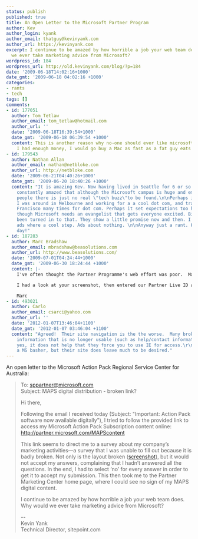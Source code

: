 ```yaml
---
status: publish
published: true
title: An Open Letter to the Microsoft Partner Program
author: Kev
author_login: kyank
author_email: thatguy@kevinyank.com
author_url: https://kevinyank.com
excerpt: I continue to be amazed by how horrible a job your web team does. Why would
  we ever take marketing advice from Microsoft?
wordpress_id: 184
wordpress_url: http://old.kevinyank.com/blog/?p=184
date: '2009-06-18T14:02:16+1000'
date_gmt: '2009-06-18 04:02:16 +1000'
categories:
- rants
- tech
tags: []
comments:
- id: 177051
  author: Tom Tetlaw
  author_email: tom_tetlaw@hotmail.com
  author_url: ''
  date: '2009-06-18T16:39:54+1000'
  date_gmt: '2009-06-18 06:39:54 +1000'
  content: This is another reason why no-one should ever like microsoft, I mean, if
    I had enough money, I would go buy a Mac as fast as a fat guy eats a hamburger.
- id: 179543
  author: Nathan Allan
  author_email: nathan@netbloke.com
  author_url: http://netbloke.com
  date: '2009-06-21T04:40:26+1000'
  date_gmt: '2009-06-20 18:40:26 +1000'
  content: "It is amazing Kev. Now having lived in Seattle for 6 or so years I am
    constantly amazed that although the Microsoft campus is huge and employs so many
    people there is just no real \"tech buzz\"to be found.\n\nPerhaps it is because
    I was around in Melbourne and working for a a cool dot com, and traveled to San
    Francisco many times for dot com. Perhaps it set expectations too high.\n\nSeriously
    though Microsoft needs an evangelist that gets everyone excited. Bill could have
    been turned in to that. They show a little promise now and then. I think the Seinfeld
    ads where a cool step. Ads about nothing. \n\nAnyway just a rant. Have a nice
    day!"
- id: 187283
  author: Marc Bradshaw
  author_email: mbradshaw@beasolutions.com
  author_url: http://www.beasolutions.com/
  date: '2009-07-01T04:24:44+1000'
  date_gmt: '2009-06-30 18:24:44 +1000'
  content: |-
    I've often thought the Partner Programme's web effort was poor.  Many pages completely refuse Firefox saying I'm not using a supported browser.

    I had a look at your screenshot, then entered our Partner Live ID at the link to have a look in my browser (Firefox on Vista Business) and it's even more broken!  I didn't bother to try to fill it out.  How can you mess up a simple HTML table?! (I'll leave the question of whether it should even be a table aside)

    Marc
- id: 493021
  author: Carlo
  author_email: csarci@yahoo.com
  author_url: ''
  date: '2012-01-07T13:46:04+1100'
  date_gmt: '2012-01-07 03:46:04 +1100'
  content: "Agreed!  Their site navigation is the the worse.  Many broken links and
    information that is no longer usable (such as help/contact information).  And
    yes, it does not help that they force you to use IE for access.\r\n\r\nI am not
    a MS basher, but their site does leave much to be desired."
---
```

<p>An open letter to the Microsoft Action Pack Regional Service Center for Australia:</p>
<blockquote><p>
To: <a href="mailto:sppartner@microsoft.com">sppartner@microsoft.com</a><br />
Subject: MAPS digital distribution - broken link?</p>
<p>Hi there,</p>
<p>Following the email I received today (Subject: "Important: Action Pack software now available digitally"), I tried to follow the provided link to access my Microsoft Action Pack Subscription content online: <a href="http://partner.microsoft.com/MAPScontent">http://partner.microsoft.com/MAPScontent</a></p>
<p>This link seems to direct me to a survey about my company’s marketing activities—a survey that I was unable to fill out because it is badly broken. Not only is the layout broken (<a href="http://skitch.com/sentience/bwuw6/microsoft-partner-web-site-clusterfsck">screenshot</a>), but it would not accept my answers, complaining that I hadn’t answered all the questions. In the end, I had to select ‘no’ for every answer in order to get it to accept my submission. This then took me to the Partner Marketing Center home page, where I could see no sign of my MAPS digital content.</p>
<p>I continue to be amazed by how horrible a job your web team does. Why would we ever take marketing advice from Microsoft?</p>
<p>--<br />
Kevin Yank<br />
Technical Director, sitepoint.com
</p></blockquote>
